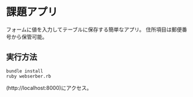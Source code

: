 # 課題アプリ

フォームに値を入力してテーブルに保存する簡単なアプリ。
住所項目は郵便番号から保管可能。

## 実行方法

```
bundle install
ruby webserber.rb
```
(http://localhost:8000)にアクセス。
